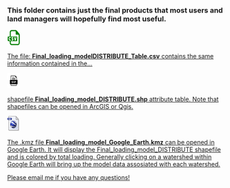 ### This folder contains just the final products that most users and land managers will hopefully find most useful. 

<p align="left">
  <a href="https://github.com/cshuler/R2R_DIN_Loading_Model/tree/master/Final_products" title="Redirect to data">
    <img width="30" height="35" src=/Docs/Figs/web/csv_logo.png>
</p>

The file: **Final_loading_modelDISTRIBUTE_Table.csv**  contains the same information contained in the...


<p align="left">
  <a href="https://github.com/cshuler/R2R_DIN_Loading_Model/tree/master/Final_products" title="Redirect to data">
    <img width="30" height="35" src=/Docs/Figs/web/shp.png>
</p>

shapefile **Final_loading_model_DISTRIBUTE.shp** attribute table. Note that shapefiles can be opened in ArcGIS or Qgis. 


<p align="left">
  <a href="https://github.com/cshuler/R2R_DIN_Loading_Model/tree/master/Final_products" title="Redirect to data">
    <img width="30" height="35" src=/Docs/Figs/web/kml.jpg>
</p>

The .kmz file **Final_loading_model_Google_Earth.kmz** can be opened in Google Earth. It will display the Final_loading_model_DISTRIBUTE shapefile and is colored by total loading. Generally clicking on a watershed within Google Earth will bring up the model data assosiated with each watershed. 



Please email me if you have any questions! 
